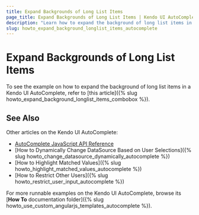 ```yaml
---
title: Expand Backgrounds of Long List Items
page_title: Expand Backgrounds of Long List Items | Kendo UI AutoComplete
description: "Learn how to expand the background of long list items in Kendo UI ComboBox, AutoComplete, DropDownList, and MultiSelect widgets."
slug: howto_expand_background_longlist_items_autocomplete
---
```


# Expand Backgrounds of Long List Items

To see the example on how to expand the background of long list items in a Kendo UI AutoComplete, refer to [this article]({% slug howto_expand_background_longlist_items_combobox %}).

## See Also

Other articles on the Kendo UI AutoComplete:

* [AutoComplete JavaScript API Reference](/api/javascript/ui/autocomplete)
* [How to Dynamically Change DataSource Based on User Selections]({% slug howto_change_datasource_dynamically_autocomplete %})
* [How to Highlight Matched Values]({% slug howto_highlight_matched_values_autocomplete %})
* [How to Restrict Other Users]({% slug howto_restrict_user_input_autocomplete %})

For more runnable examples on the Kendo UI AutoComplete, browse its [**How To** documentation folder]({% slug howto_use_custom_angularjs_templates_autocomplete %}).
